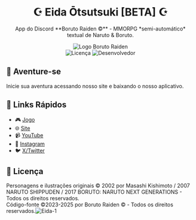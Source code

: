 <p align="center">

<h1 align="center">☪️ Eida Ōtsutsuki [BETA] ☪️</h1>

<p align="center">
  App do Discord **Boruto Raiden ©** - MMORPG *semi-automático* textual de Naruto & Boruto.
</p>

<p align="center">
  <img src="https://github.com/user-attachments/assets/2786f9dd-ff64-4bde-8b0c-ebfe75110700" alt="Logo Boruto Raiden"> <br>
  <img src="https://img.shields.io/badge/License-GPN-green" alt="Licença">
  <img src="https://img.shields.io/badge/Desenvolvedor-chartliex-red" alt="Desenvolvedor">
</p>

## 🌟 Aventure-se

Inicie sua aventura acessando nosso site e baixando o nosso aplicativo.

## 📌 Links Rápidos
- 🎮 [Jogo](https://discord.com/invite/2PRXvbxwjr)
- 🌐 [Site](https://borutoraiden.com/)
- 📹 [YouTube](https://www.youtube.com/@borutoraiden_vtx)
- 📸 [Instagram](https://www.instagram.com/borutoraiden_vtx)
- 🐦 [X/Twitter](https://x.com/borutoraidenvtx)

## 🔑 Licença
Personagens e ilustrações originais © 2002 por Masashi Kishimoto / 2007 NARUTO SHIPPUDEN / 2017 BORUTO: NARUTO NEXT GENERATIONS - Todos os direitos reservados. <br>
Código-fonte ©2023-2025 por Boruto Raiden © - Todos os direitos reservados.![Eida-1]()

